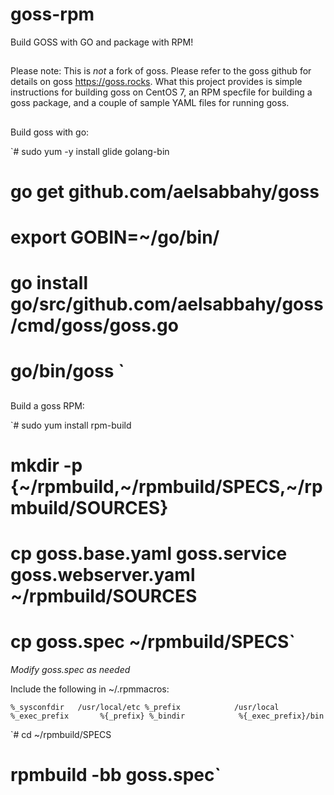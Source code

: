 # goss-rpm
Build GOSS with GO and package with RPM!

##
Please note: This is *not* a fork of goss. Please refer to the goss github for details on 
goss https://goss.rocks. What this project provides is simple instructions for building
goss on CentOS 7, an RPM specfile for building a goss package, and a couple of sample
YAML files for running goss.

##
Build goss with go:

`# sudo yum -y install glide golang-bin
# go get github.com/aelsabbahy/goss
# export GOBIN=~/go/bin/
# go install go/src/github.com/aelsabbahy/goss/cmd/goss/goss.go
# go/bin/goss `

##
Build a goss RPM:

`# sudo yum install rpm-build
# mkdir -p {~/rpmbuild,~/rpmbuild/SPECS,~/rpmbuild/SOURCES}
# cp goss.base.yaml goss.service goss.webserver.yaml ~/rpmbuild/SOURCES
# cp goss.spec ~/rpmbuild/SPECS`

_Modify goss.spec as needed_

Include the following in ~/.rpmmacros: 

`%_sysconfdir	/usr/local/etc
%_prefix            /usr/local
%_exec_prefix       %{_prefix}
%_bindir            %{_exec_prefix}/bin`

`# cd ~/rpmbuild/SPECS
# rpmbuild -bb goss.spec`


